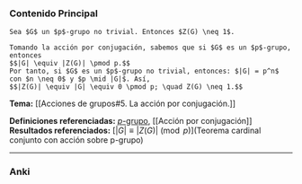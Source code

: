 ### Contenido Principal

```ad-cor
Sea $G$ un $p$-grupo no trivial. Entonces $Z(G) \neq 1$.
```

```ad-proof
Tomando la acción por conjugación, sabemos que si $G$ es un $p$-grupo, entonces
$$|G| \equiv |Z(G)| \pmod p.$$
Por tanto, si $G$ es un $p$-grupo no trivial, entonces: $|G| = p^n$ con $n \neq 0$ y $p \mid |G|$. Así,
$$|Z(G)| \equiv |G| \equiv 0 \pmod p; \quad Z(G) \neq 1.$$
```

**Tema:** [[Acciones de grupos#5. La acción por conjugación.]]

**Definiciones referenciadas:** [$p$-grupo](p-grupo), [[Acción por conjugación]]
**Resultados referenciados:** [$|G| \equiv |Z(G)| \pmod p$](Teorema cardinal conjunto con acción sobre p-grupo)

---
### Anki
